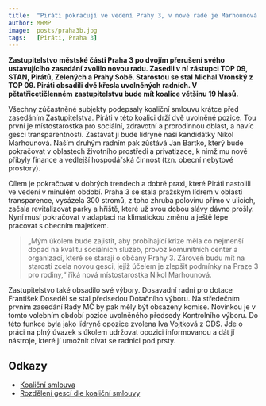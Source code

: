 ```yaml
---
title:  "Piráti pokračují ve vedení Prahy 3, v nové radě je Marhounová a Bartko"
author: MHMP
image:  posts/praha3b.jpg
tags:   [Piráti, Praha 3]
---
```


**Zastupitelstvo městské části Praha 3 po dvojím přerušení svého ustavujícího zasedání zvolilo novou radu. Zasedli v ní zástupci TOP 09, STAN, Pirátů, Zelených a Prahy Sobě. Starostou se stal Michal Vronský z TOP 09. Piráti obsadili dvě křesla uvolněných radních. V pětatřicetičlenném zastupitelstvu bude mít koalice většinu 19 hlasů.**

Všechny zúčastněné subjekty podepsaly koaliční smlouvu krátce před zasedáním Zastupitelstva. Piráti v této koalici drží dvě uvolněné pozice. Tou první je místostarostka pro sociální, zdravotní a prorodinnou oblast, a navíc gesci transparentnosti. Zastávat ji bude lídryně naší kandidátky Nikol Marhounová. Naším druhým radním pak zůstává Jan Bartko, který bude pokračovat v oblastech životního prostředí a privatizace, k nimž mu nově přibyly finance a vedlejší hospodářská činnost (tzn. obecní nebytové prostory).

Cílem je pokračovat v dobrých trendech a dobré praxi, které Piráti nastolili ve vedení v minulém období. Praha 3 se stala pražským lídrem v oblasti transparence, vysázela 300 stromů, z toho zhruba polovinu přímo v ulicích, začala revitalizovat parky a hřiště, které už svou dobou slávy dávno prošly. Nyní musí pokračovat v adaptaci na klimatickou změnu a  ještě lépe pracovat s obecním majetkem. 

> „Mým úkolem bude zajistit, aby probíhající krize měla co nejmenší dopad na kvalitu sociálních služeb, provoz komunitních center a organizací, které se starají o občany Prahy 3. Zároveň budu mít na starosti zcela novou gesci, jejíž účelem je zlepšit podmínky na Praze 3 pro rodiny,“ říká nová místostarostka Nikol Marhounová.

Zastupitelstvo také obsadilo své výbory. Dosavadní radní pro dotace František Doseděl se stal předsedou Dotačního výboru. Na středečním prvním zasedání Rady MČ by pak měly být obsazeny komise. Novinkou je v tomto volebním období pozice uvolněného předsedy Kontrolního výboru. Do této funkce byla jako lídryně opozice zvolena Iva Vojtková z ODS. Jde o práci na plný úvazek s úkolem udržovat opozici informovanou a dát jí nástroje, které jí umožnit dívat se radnici pod prsty.

## Odkazy

* [Koaliční smlouva](https://mrak.pirati.cz/f/3366138)
* [Rozdělení gescí dle koaliční smlouvy](https://mrak.pirati.cz/f/3366120)
